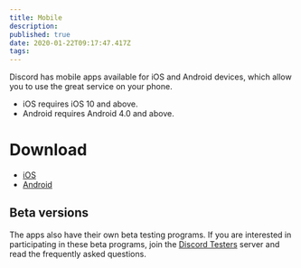 ```yaml
---
title: Mobile
description: 
published: true
date: 2020-01-22T09:17:47.417Z
tags: 
---
```


Discord has mobile apps available for iOS and Android devices, which allow you to use the great service on your phone.

* iOS requires iOS 10 and above.
* Android requires Android 4.0 and above.

# Download
- [iOS](https://itunes.apple.com/us/app/discord-chat-for-games/id985746746)
- [Android](https://play.google.com/store/apps/details?id=com.discord)

## Beta versions
The apps also have their own beta testing programs. If you are interested in participating in these beta programs, join the [Discord Testers](https://discord.gg/discord-testers) server and read the frequently asked questions.